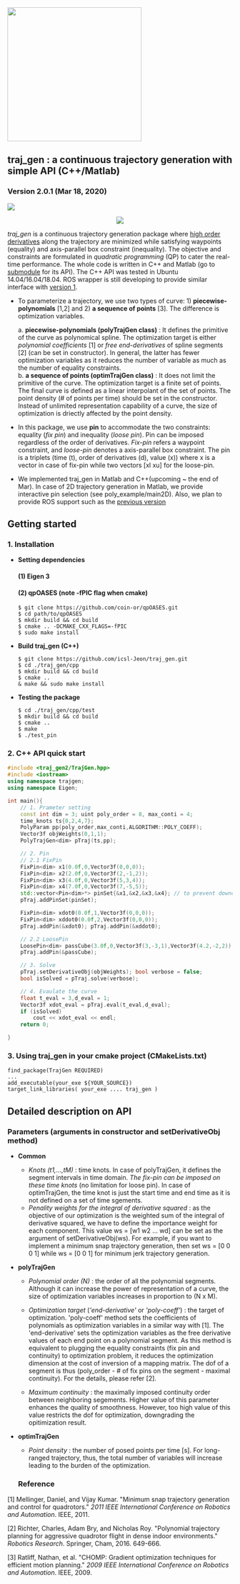 <img src= "https://github.com/icsl-Jeon/traj_gen/blob/master/img/logo2.png" width="300" >

## traj_gen :  a continuous trajectory generation with simple API (C++/Matlab)
###   Version 2.0.1  (Mar 18, 2020) 
<img src = "https://travis-ci.com/icsl-Jeon/traj_gen.svg?branch=master">

<p align = "center">
<img src= "https://github.com/icsl-Jeon/traj_gen/blob/master/img/tutorial.gif">
</p>

*traj_gen* is a continuous trajectory generation package where <u>high order derivatives</u> 
along the trajectory are minimized while satisfying waypoints (equality) and axis-parallel box constraint (inequality). The objective and constraints are formulated in *quadratic programming* (QP) to cater the real-time performance. The whole code is written in C++ and Matlab (go to [submodule](https://github.com/icsl-Jeon/traj_gen-matlab) for its API). The C++ API was tested in Ubuntu 14.04/16.04/18.04. ROS wrapper is still developing to provide similar interface with [version 1](https://github.com/icsl-Jeon/traj_gen/tree/deprecated-version1).   

- To parameterize a trajectory, we use two types of curve: 1) **piecewise-polynomials** [1,2] and 2) **a sequence of points** [3]. 
The difference is optimization variables.   

  a. **piecewise-polynomials (polyTrajGen class)** : It defines the primitive of the curve as polynomical spline. The optimization target is either *polynomial coefficients* [1] or *free end-derivatives* of spline segments [2] (can be set in constructor). In general, the latter has fewer optimization variables as it reduces the number of variable as much as the number of equality constraints.    
  b. **a sequence of points (optimTrajGen class)** : It does not limit the primitive of the curve. The optimization target is a finite set of points. The final curve is defined as a linear interpolant of the set of points. The point density (# of points per time) should be set in the constructor. Instead of unlimited representation capability of a curve, the size of optimization is driectly affected by the point density.          
  
- In this package, we use **pin** to accommodate the two constraints: equality (*fix pin*) and inequality (*loose pin*). Pin can be imposed regardless of the order of derivatives. *Fix-pin* refers a waypoint constraint, 
and *loose-pin* denotes a axis-parallel box constraint. The pin is a triplets (time (t), order of derivatives (d), value (x)) where x is 
a vector in case of fix-pin while two vectors [xl xu] for the loose-pin.  

 - We implemented traj_gen in Matlab and C++(upcoming ~ the end of Mar). In case of 2D trajectory generation in Matlab, we provide interactive pin selection (see poly_example/main2D).
Also, we plan to provide ROS support such as the [previous version](https://github.com/icsl-Jeon/traj_gen)


## Getting started 

### 1. Installation 
- **Setting dependencies** 
  #### (1) Eigen 3  
  #### (2) qpOASES (note -fPIC flag when cmake)
  ```
  $ git clone https://github.com/coin-or/qpOASES.git
  $ cd path/to/qpOASES
  $ mkdir build && cd build
  $ cmake .. -DCMAKE_CXX_FLAGS=-fPIC
  $ sudo make install
  ```  
- **Build traj_gen (C++)**
  ```
  $ git clone https://github.com/icsl-Jeon/traj_gen.git
  $ cd ./traj_gen/cpp
  $ mkdir build && cd build
  $ cmake ..
  & make && sudo make install
  ```
- **Testing the package**
  ```
  $ cd ./traj_gen/cpp/test
  $ mkdir build && cd build
  $ cmake ..
  $ make 
  $ ./test_pin 
  ```
### 2. C++ API quick start 
```cpp
#include <traj_gen2/TrajGen.hpp>
#include <iostream>
using namespace trajgen;
using namespace Eigen;

int main(){
    // 1. Prameter setting
    const int dim = 3; uint poly_order = 8, max_conti = 4;
    time_knots ts{0,2,4,7};
    PolyParam pp(poly_order,max_conti,ALGORITHM::POLY_COEFF);
    Vector3f objWeights(0,1,1);
    PolyTrajGen<dim> pTraj(ts,pp);

    // 2. Pin
    // 2.1 FixPin
    FixPin<dim> x1(0.0f,0,Vector3f(0,0,0));
    FixPin<dim> x2(2.0f,0,Vector3f(2,-1,2));
    FixPin<dim> x3(4.0f,0,Vector3f(5,3,4));
    FixPin<dim> x4(7.0f,0,Vector3f(7,-5,5));
    std::vector<Pin<dim>*> pinSet{&x1,&x2,&x3,&x4}; // to prevent downcasting slicing, vector of pointers
    pTraj.addPinSet(pinSet);

    FixPin<dim> xdot0(0.0f,1,Vector3f(0,0,0));
    FixPin<dim> xddot0(0.0f,2,Vector3f(0,0,0));
    pTraj.addPin(&xdot0); pTraj.addPin(&xddot0);

    // 2.2 LoosePin
    LoosePin<dim> passCube(3.0f,0,Vector3f(3,-3,1),Vector3f(4.2,-2,2));
    pTraj.addPin(&passCube);

    // 3. Solve
    pTraj.setDerivativeObj(objWeights); bool verbose = false;
    bool isSolved = pTraj.solve(verbose);

    // 4. Evaulate the curve
    float t_eval = 3,d_eval = 1;
    Vector3f xdot_eval = pTraj.eval(t_eval,d_eval);
    if (isSolved)
        cout << xdot_eval << endl;
    return 0; 

}

```

### 3. Using traj_gen in your cmake project (CMakeLists.txt)
```
find_package(TrajGen REQUIRED)
...
add_executable(your_exe ${YOUR_SOURCE})
target_link_libraries( your_exe .... traj_gen )

```




## Detailed description on API

### Parameters (arguments in constructor and setDerivativeObj method)
- **Common** 
  - *Knots (t1,...,tM)* : time knots. In case of polyTrajGen, it defines the segment intervals in time domain. *The fix-pin can be imposed on these time knots* (no limitation for loose pin). In case of optimTrajGen, the time knot is just the start time and end time as it is not defined on a set of time sgements. 
  - *Penality weights for the integral of derivative squared* : as the objective of our optimization is the weighted sum of the integral of derivative squared, we have to define the importance weight for each component. This value ws = [w1 w2 ... wd] can be set as the argument of setDerivativeObj(ws). For example, if you want to implement a minimum snap trajectory generation, then set ws = [0 0 0 1] while ws = [0 0 1] for minimum jerk trajectory generation.
  
- **polyTrajGen**
  - *Polynomial order (N)* : the order of all the polynomial segments. Although it can increase the power of representation of a curve, the size of optimization variables increases in proportion to (N x M).   
  
  - *Optimization target* (*'end-derivative'* or *'poly-coeff'*) : the target of optimization. 'poly-coeff' method sets the coefficients of polynomials as optimization variables in a similar way with [1]. The 'end-derivative' sets the optimization variables as the free derivative values of each end point on a polynomial segment. As this method is equivalent to plugging the equality constraints (fix pin and continuity) to optimization problem, it reduces the optimization dimension at the cost of inversion of a mapping matrix. The dof of a segment is thus (poly_order - # of fix pins on the segment - maximal continuity). For the details, please refer [2].   
    
  - *Maximum continuity* : the maximally imposed continuity order between neighboring segements. Higher value of this parameter enhances the quality of smoothness. However, too high value of this value restricts the dof for optimization, downgrading the opitimization result.     
  
  
- **optimTrajGen**
   - *Point density* : the number of posed points per time [s]. For long-ranged trajectory, thus, the total number of variables will increase leading to the burden of the optimization. 



  ### Reference 

[1] Mellinger, Daniel, and Vijay Kumar. "Minimum snap trajectory generation and control for quadrotors." *2011 IEEE International Conference on Robotics and Automation*. IEEE, 2011.

[2] Richter, Charles, Adam Bry, and Nicholas Roy. "Polynomial trajectory planning for aggressive quadrotor flight in dense indoor environments." *Robotics Research*. Springer, Cham, 2016. 649-666.

[3] Ratliff, Nathan, et al. "CHOMP: Gradient optimization techniques for efficient motion planning." *2009 IEEE International Conference on Robotics and Automation*. IEEE, 2009.
